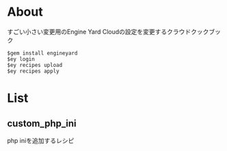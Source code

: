 About
=======

すごい小さい変更用のEngine Yard Cloudの設定を変更するクラウドクックブック


```
$gem install engineyard
$ey login
$ey recipes upload
$ey recipes apply 
```


List
======

## custom_php_ini

php iniを追加するレシピ

